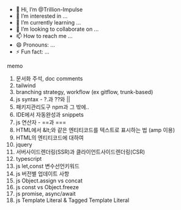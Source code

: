 - 👋 Hi, I’m @Trillion-Impulse
- 👀 I’m interested in ...
- 🌱 I’m currently learning ...
- 💞️ I’m looking to collaborate on ...
- 📫 How to reach me ...
- 😄 Pronouns: ...
- ⚡ Fun fact: ...

<!---
Trillion-Impulse/Trillion-Impulse is a ✨ special ✨ repository because its `README.md` (this file) appears on your GitHub profile.
You can click the Preview link to take a look at your changes.
--->

memo
1. 문서화 주석, doc comments
2. tailwind
3. branching strategy, workflow (ex gitflow, trunk-based)
4. js syntax - ?.과 ??와 ||
5. 패키지관리도구 npm과 그 밖에..
6. IDE에서 자동완성과 snippets
7. js 연산자 - ==과 ===
8. HTML에서 &amp;lt;와 같은 엔티티코드를 텍스트로 표시하는 법 (amp 이용)
9. HTML의 엔티티코드에 대하여
10. jquery
11. 서버사이드렌더링(SSR)과 클라이언트사이드렌더링(CSR)
12. typescript
13. js let,const 변수선언키워드
14. js 버전별 업데이트 사항
15. js Object.assign vs concat
16. js const vs Object.freeze
17. js promise, async/await
18. js Template Literal & Tagged Template Literal
